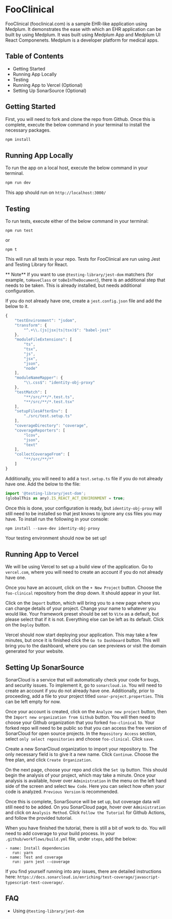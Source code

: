 # FooClinical
FooClinical (fooclinical.com) is a sample EHR-like application using Medplum. It demonstrates the ease with which an EHR application can be built by using Medplum. It was built using Medplum App and Medplum UI React Componenets. Medplum is a developer platform for medical apps.

## Table of Contents
- Getting Started
- Running App Locally
- Testing
- Running App to Vercel (Optional)
- Setting Up SonarSource (Optional)

## Getting Started
First, you will need to fork and clone the repo from Github. Once this is complete, execute the below command in your terminal to install the necessary packages.

```javascript
npm install
```

## Running App Locally
To run the app on a local host, execute the below command in your terminal.

```javascript
npm run dev
```

This app should run on `http://localhost:3000/`

## Testing
To run tests, execute either of the below command in your terminal:
```
npm run test
```
or
```
npm t
```
This will run all tests in your repo. Tests for FooClinical are run using Jest and Testing Library for React. 

** Note** 
If you want to use `@testing-library/jest-dom` matchers (for example, `toHaveClass` or `toBeInTheDocument`), there is an additional step that needs to be taken. This is already installed, but needs additional configuration. 

If you do not already have one, create a `jest.config.json` file and add the below to it.
```javascript
{
    "testEnvironment": "jsdom",
    "transform": {
        "^.+\\.(js|jsx|ts|tsx)$": "babel-jest"
    },
    "moduleFileExtensions": [
        "ts",
        "tsx",
        "js",
        "jsx",
        "json",
        "node"
    ],
    "moduleNameMapper": {
        "\\.css$": "identity-obj-proxy"
    },
    "testMatch": [
        "**/src/**/*.test.ts",
        "**/src/**/*.test.tsx"
    ],
    "setupFilesAfterEnv": [
        "./src/test.setup.ts"
    ],
    "coverageDirectory": "coverage",
    "coverageReporters": [
        "lcov",
        "json",
        "text"
    ],
    "collectCoverageFrom": [
        "**/src/**/*"
    ]
}
```
Additionally, you will need to add a `test.setup.ts` file if you do not already have one. Add the below to the file: 
```javascript
import '@testing-library/jest-dom';
(globalThis as any).IS_REACT_ACT_ENVIRONMENT = true;
```
Once this is done, your configuration is ready, but `identity-obj-proxy` will still need to be installed so that jest knows to ignore any css files you may have. To install run the following in your console:
```javascript
npm install --save-dev identity-obj-proxy
```
Your testing environment should now be set up!

## Running App to Vercel
We will be using Vercel to set up a build view of the application. Go to `vercel.com`, where you will need to create an account if you do not already have one. 

Once you have an account, click on the `+ New Project` button. Choose the `foo-clinical` repository from the drop down. It should appear in your list. 

Click on the `Import` button, which will bring you to a new page where you can change details of your project. Change your name to whatever you would like. Your framework preset should be set to `Vite` as a default, but please select that if it is not. Everything else can be left as its default. Click on the `Deploy` button. 

Vercel should now start deploying your application. This may take a few minutes, but once it is finished click the `Go to Dashboard` button. This will bring you to the dashboard, where you can see previews or visit the domain generated for your website.


## Setting Up SonarSource
SonarCloud is a service that will automatically check your code for bugs, and security issues. To implement it, go to `sonarcloud.io`. You will need to create an account if you do not already have one. Additionally, prior to proceeding, add a file to your project titled `sonar-project.properties`. This can be left empty for now.

Once your account is created, click on the `Analyze new project` button, then the `Import new organization from Github` button. You will then need to choose your Github organization that you forked `foo-clinical` to. Your forked repo will need to be public so that you can access the free version of SonarCloud for open source projects. In the `Repository Access` section, select `only select repositories` and choose `foo-clinical`. Click `save`.

Create a new SonarCloud organization to import your repository to. The only necessary field is to give it a new name. Click `Continue`. Choose the free plan, and click `Create Organization`.

On the next page, choose your repo and click the `Set Up` button. This should begin the analysis of your project, which may take a minute. Once your analysis is available, hover over `Administration` in the menu on the left hand side of the screen and select `New Code`. Here you can select how often your code is analyzed. `Previous Version` is recommended. 

Once this is complete, SonarSource will be set up, but coverage data will still need to be added. On you SonarCloud page, hover over `Administration` and click on `Analysis Method`. Click `Follow the Tutorial` for Github Actions, and follow the provided tutorial.

When you have finished the tutorial, there is still a bit of work to do. You will need to add coverage to your build process. In your `.github/workflows/build.yml` file, under `steps`, add the below:
```javascrip
- name: Install dependencies
   run: yarn
- name: Test and coverage
   run: yarn jest --coverage
```
If you find yourself running into any issues, there are detailed instructions here: `https://docs.sonarcloud.io/enriching/test-coverage/javascript-typescript-test-coverage/`.

## FAQ
- Using `@testing-library/jest-dom`